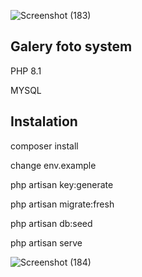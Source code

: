 ![Screenshot (183)](https://github.com/AbdilApta12/forukk3/assets/143693152/0367b292-507f-4219-a1a0-f7d46f775222)







## Galery foto system 

PHP 8.1

MYSQL

## Instalation

composer install

change env.example

php artisan key:generate

php artisan migrate:fresh

php artisan db:seed 

php artisan serve





![Screenshot (184)](https://github.com/AbdilApta12/forukk3/assets/143693152/2c7c8c11-17a8-4517-8c69-1cfa0f1824e8)

